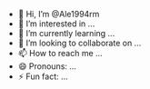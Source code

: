 - 👋 Hi, I’m @Ale1994rm
- 👀 I’m interested in ...
- 🌱 I’m currently learning ...
- 💞️ I’m looking to collaborate on ...
- 📫 How to reach me ...
- 😄 Pronouns: ...
- ⚡ Fun fact: ...

<!---
Ale1994rm/Ale1994rm is a ✨ special ✨ repository because its `README.md` (this file) appears on your GitHub profile.
You can click the Preview link to take a look at your changes.
--->
